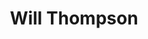 ---
avatar: /images/people/willthompson.jpg
avatar_small: /images/people/willthompson_small.jpg
bio: 'I maintain Bustle and Gnome Initial Setup, and sporadically contribute to various
  other bits and bobs around the GNOME ecosystem.

  When I’m at work, I’m Director of Platform at Endless OS Foundation. Unless otherwise
  specified, I don’t speak for them or any past employers, even if I’m discussing
  work I did for them. Outside work, I sometimes do other stuff and write about it.'
homepage: https://blogs.gnome.org/wjjt/
instagram: null
linkedin: null
title: Will Thompson
twitter: https://twitter.com/wjjjjt
type: guest
username: willthompson
youtube: null
---